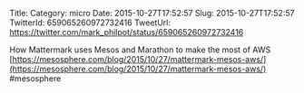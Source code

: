 Title: 
Category: micro
Date: 2015-10-27T17:52:57
Slug: 2015-10-27T17:52:57
TwitterId: 659065260972732416
TweetUrl: https://twitter.com/mark_philpot/status/659065260972732416

How Mattermark uses Mesos and Marathon to make the most of AWS [https://mesosphere.com/blog/2015/10/27/mattermark-mesos-aws/](https://mesosphere.com/blog/2015/10/27/mattermark-mesos-aws/) #mesosphere
